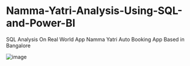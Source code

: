 # Namma-Yatri-Analysis-Using-SQL-and-Power-BI
SQL Analysis On Real World App Namma Yatri Auto Booking App Based in Bangalore 



![image](https://github.com/tiru18324/Namma-Yatri-Analysis-Using-SQL-and-Power-BI/assets/71921628/5208669a-1979-49e2-b0af-27358eb6347b)


